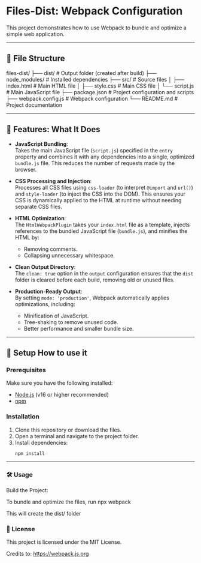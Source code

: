# Files-Dist: Webpack Configuration  

This project demonstrates how to use Webpack to bundle and optimize a simple web application.  

---

## 📂 File Structure  

files-dist/ 
├── dist/ # Output folder (created after build)
├── node_modules/ # Installed dependencies
├── src/ # Source files
│ ├── index.html # Main HTML file
│ ├── style.css # Main CSS file
│ └── script.js # Main JavaScript file
├── package.json # Project configuration and scripts
├── webpack.config.js # Webpack configuration
└── README.md # Project documentation

---

## 🚀 Features: What It Does  

- **JavaScript Bundling**:  
  Takes the main JavaScript file (`script.js`) specified in the `entry` property and combines it with any dependencies into a single, optimized `bundle.js` file. This reduces the number of requests made by the browser.  

- **CSS Processing and Injection**:  
  Processes all CSS files using `css-loader` (to interpret `@import` and `url()`) and `style-loader` (to inject the CSS into the DOM). This ensures your CSS is dynamically applied to the HTML at runtime without needing separate CSS files.  

- **HTML Optimization**:  
  The `HtmlWebpackPlugin` takes your `index.html` file as a template, injects references to the bundled JavaScript file (`bundle.js`), and minifies the HTML by:  
  - Removing comments.  
  - Collapsing unnecessary whitespace.  

- **Clean Output Directory**:  
  The `clean: true` option in the `output` configuration ensures that the `dist` folder is cleared before each build, removing old or unused files.  

- **Production-Ready Output**:  
  By setting `mode: 'production'`, Webpack automatically applies optimizations, including:  
  - Minification of JavaScript.  
  - Tree-shaking to remove unused code.  
  - Better performance and smaller bundle size.  



---

## 🔧 Setup How to use it

### Prerequisites  

Make sure you have the following installed:  
- [Node.js](https://nodejs.org/) (v16 or higher recommended)  
- [npm](https://www.npmjs.com/)  

### Installation  

1. Clone this repository or download the files.  
2. Open a terminal and navigate to the project folder.  
3. Install dependencies:  
   ```bash
   npm install

---

### 🛠️ Usage

Build the Project:

To bundle and optimize the files, run npx webpack

This will create the dist/ folder


### 📝 License

This project is licensed under the MIT License.

Credits to: https://webpack.js.org
